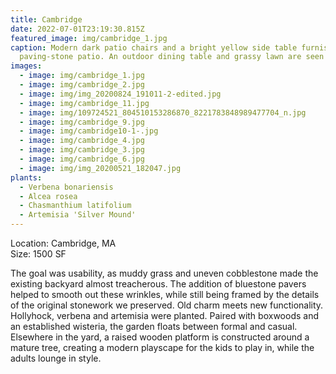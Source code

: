 ```yaml
---
title: Cambridge
date: 2022-07-01T23:19:30.815Z
featured_image: img/cambridge_1.jpg
caption: Modern dark patio chairs and a bright yellow side table furnish a
  paving-stone patio. An outdoor dining table and grassy lawn are seen behind.
images:
  - image: img/cambridge_1.jpg
  - image: img/cambridge_2.jpg
  - image: img/img_20200824_191011-2-edited.jpg
  - image: img/cambridge_11.jpg
  - image: img/109724521_804510153286870_8221783848989477704_n.jpg
  - image: img/cambridge_9.jpg
  - image: img/cambridge10-1-.jpg
  - image: img/cambridge_4.jpg
  - image: img/cambridge_3.jpg
  - image: img/cambridge_6.jpg
  - image: img/img_20200521_182047.jpg
plants:
  - Verbena bonariensis
  - Alcea rosea
  - Chasmanthium latifolium
  - Artemisia 'Silver Mound'
---
```

L﻿ocation: Cambridge, MA\
S﻿ize: 1500 SF



The goal was usability, as muddy grass and uneven cobblestone made the existing backyard almost treacherous. The addition of bluestone pavers helped to smooth out these wrinkles, while still being framed by the details of the original stonework we preserved. Old charm meets new functionality. Hollyhock, verbena and artemisia were planted. Paired with boxwoods and an established wisteria, the garden floats between formal and casual. Elsewhere in the yard, a raised wooden platform is constructed around a mature tree, creating a modern playscape for the kids to play in, while the adults lounge in style.